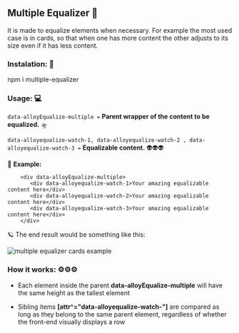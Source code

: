 ## Multiple Equalizer  📐 

It is made to equalize elements when necessary.
For example the most used case is in cards, so that when one has more content the other adjusts to its size even if it has less content.

### Instalation: 🔧

npm i multiple-equalizer

### Usage: 💻

`data-alloyEqualize-multiple =`  **Parent wrapper of the content to be equalized.** 🛸

 
`data-alloyequalize-watch-1, data-alloyequalize-watch-2 , data-alloyequalize-watch-3 =`  **Equalizable content.** 👽👽👽


📏 **Example:**

    
	    <div data-alloyEqualize-multiple>
		   <div data-alloyequalize-watch-1>Your amazing equalizable content here</div>
		   <div data-alloyequalize-watch-2>Your amazing equalizable content here</div>
		   <div data-alloyequalize-watch-3>Your amazing equalizable content here</div>
	    </div>
    
    
🪐 The end result would be something like this:

![multiple equalizer cards example](https://i.imgur.com/pMMVvVi.png)

### How it works: ⚙⚙⚙

- Each element inside the parent **data-alloyEqualize-multiple** will have the same height as the tallest element

- Sibling items **[attr^="data-alloyequalize-watch-"]** are compared as long as they belong to the same parent element, regardless of whether the front-end visually displays a row